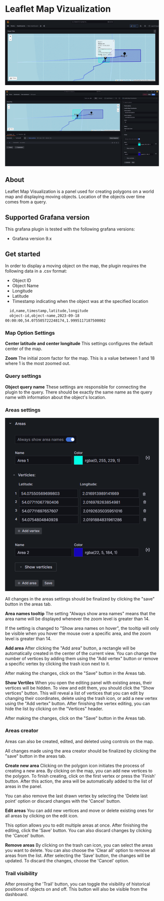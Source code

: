 # Leaflet Map Vizualization
![Dashboard](docs/dashboard.png)

![Edit-panel](docs/edit-panel.png)
## About 

Leaflet Map Visualization is a panel used for creating polygons on a world map and displaying moving objects. Location of the objects over time comes from a query.

## Supported Grafana version

This grafana plugin is tested with the following grafana versions:
- Grafana version 9.x

## Get started

In order to display a moving object on the map, the plugin requires the following data in a .csv format:
  - Object ID
  - Object Name
  - Longitude
  - Latitude
  - Timestamp indicating when the object was at the specified location

```csv
  id,name,timestamp,latitude,longitude
  object-id,object-name,2023-09-18 00:00:00,54.075505722248174,1.9995117187500002
```
### Map Option Settings

**Center latitude and center longitude**
This settings configures the default center of the map.

**Zoom**
The initial zoom factor for the map. This is a value between 1 and 18 where 1 is the most zoomed out.

### Query settings

**Object query name**
These settings are responsible for connecting the plugin to the query. There should be exactly the same name as the query name with information about the object's location.


### Areas settings
![Areas tab](docs/areas-tab.png)

All changes in the areas settings should be finalized by clicking the "save" button in the areas tab.

**Area names tooltip**
The setting "Always show area names" means that the area name will be displayed whenever the zoom level is greater than 14.

If the setting is changed to "Show area names on hover", the tooltip will only be visible when you hover the mouse over a specific area, and the zoom level is greater than 14.


**Add area**
After clicking the "Add area" button, a rectangle will be automatically created in the center of the current view. You can change the number of vertices by adding them using the "Add vertex" button or remove a specific vertex by clicking the trash icon next to it.

After making the changes, click on the "Save" button in the Areas tab.

**Show Vertiles**
When you open the editing panel with existing areas, their vertices will be hidden. To view and edit them, you should click the "Show vertices" button. This will reveal a list of vertices that you can edit by changing their coordinates, delete using the trash icon, or add a new vertex using the "Add vertex" button. After finishing the vertex editing, you can hide the list by clicking on the "Vertices" header.

After making the changes, click on the "Save" button in the Areas tab.

### Areas creator 

Areas can also be created, edited, and deleted using controls on the map. 

All changes made using the area creator should be finalized by clicking the "save" button in the areas tab.

**Create new area**
Clicking on the polygon icon initiates the process of creating a new area. By clicking on the map, you can add new vertices to the polygon. To finish creating, click on the first vertex or press the 'Finish' button. After this action, the area will be automatically added to the list of areas in the panel.

You can also remove the last drawn vertex by selecting the 'Delete last point' option or discard changes with the 'Cancel' button.

**Edit areas**
You can add new vertices and move or delete existing ones for all areas by clicking on the edit icon. 

This option allows you to edit multiple areas at once. After finishing the editing, click the 'Save' button. You can also discard changes by clicking the 'Cancel' button.

**Remove areas**
By clicking on the trash can icon, you can select the areas you want to delete. You can also choose the 'Clear all' option to remove all areas from the list. After selecting the 'Save' button, the changes will be updated. To discard the changes, choose the 'Cancel' option.

### Trail visibility

After pressing the 'Trail' button, you can toggle the visibility of historical positions of objects on and off. This button will also be visible from the dashboard.
